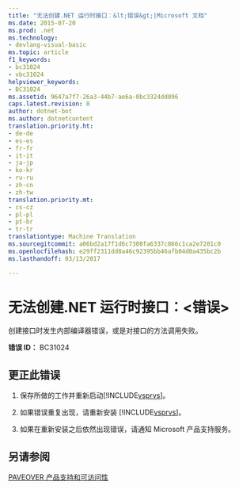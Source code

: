 ```yaml
---
title: "无法创建.NET 运行时接口︰&lt;错误&gt;|Microsoft 文档"
ms.date: 2015-07-20
ms.prod: .net
ms.technology:
- devlang-visual-basic
ms.topic: article
f1_keywords:
- bc31024
- vbc31024
helpviewer_keywords:
- BC31024
ms.assetid: 9647a7f7-26a3-44b7-ae6a-0bc3324dd096
caps.latest.revision: 8
author: dotnet-bot
ms.author: dotnetcontent
translation.priority.ht:
- de-de
- es-es
- fr-fr
- it-it
- ja-jp
- ko-kr
- ru-ru
- zh-cn
- zh-tw
translation.priority.mt:
- cs-cz
- pl-pl
- pt-br
- tr-tr
translationtype: Machine Translation
ms.sourcegitcommit: a06bd2a17f1d6c7308fa6337c866c1ca2e7281c0
ms.openlocfilehash: e29ff2311dd8a46c92395bb46afb04d0a435bc2b
ms.lasthandoff: 03/13/2017

---
```

# <a name="unable-to-create-a-net-runtime-interface-lterrorgt"></a>无法创建.NET 运行时接口︰&lt;错误&gt;
创建接口时发生内部编译器错误，或是对接口的方法调用失败。  
  
 **错误 ID：** BC31024  
  
## <a name="to-correct-this-error"></a>更正此错误  
  
1.  保存所做的工作并重新启动[!INCLUDE[vsprvs](../../csharp/includes/vsprvs_md.md)]。  
  
2.  如果错误重复出现，请重新安装 [!INCLUDE[vsprvs](../../csharp/includes/vsprvs_md.md)]。  
  
3.  如果在重新安装之后依然出现错误，请通知 Microsoft 产品支持服务。  
  
## <a name="see-also"></a>另请参阅  
 [PAVEOVER 产品支持和可访问性](http://msdn.microsoft.com/en-us/14e1d293-7b6d-40a6-bf3e-a92f8ee6c88c)
